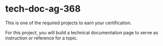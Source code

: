 # tech-doc-ag-368
This is one of the required projects to earn your certification.

For this project, you will build a technical documentation page to serve as instruction or reference for a topic.
